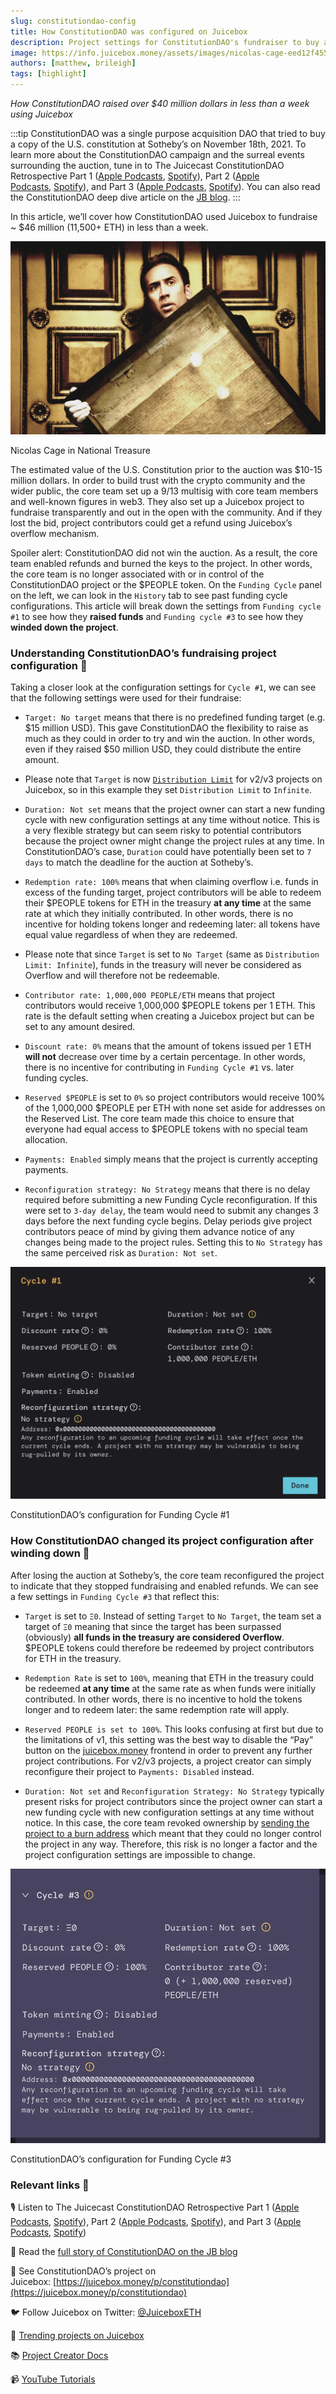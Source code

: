 ```yaml
---
slug: constitutiondao-config
title: How ConstitutionDAO was configured on Juicebox
description: Project settings for ConstitutionDAO's fundraiser to buy an original copy of the U.S. Constitution.
image: https://info.juicebox.money/assets/images/nicolas-cage-eed12f4556a5c950c8d60e432d50d898.webp
authors: [matthew, brileigh]
tags: [highlight]
---
```

*How ConstitutionDAO raised over $40 million dollars in less than a week using Juicebox*

:::tip
ConstitutionDAO was a single purpose acquisition DAO that tried to buy a copy of the U.S. constitution at Sotheby’s on November 18th, 2021. To learn more about the ConstitutionDAO campaign and the surreal events surrounding the auction, tune in to The Juicecast ConstitutionDAO Retrospective Part 1 ([Apple Podcasts](https://podcasts.apple.com/us/podcast/ep-15-constitutiondao-retrospective-pt-1/id1623504302?i=1000586607104), [Spotify](https://open.spotify.com/episode/5Egxvl792OvtYLO6Cw3ADG)), Part 2 ([Apple Podcasts](https://podcasts.apple.com/us/podcast/ep-16-constitutiondao-retrospective-pt-2/id1623504302?i=1000588377648), [Spotify](https://open.spotify.com/episode/4CHE52PyXKInL4QvmdcYgh)), and Part 3 ([Apple Podcasts](https://podcasts.apple.com/us/podcast/ep-17-peopledao-and-the-constitutiondao2-campaign-to/id1623504302?i=1000589496263), [Spotify](https://open.spotify.com/episode/5GkAxq5JC3VIbUwfvAoaNf)). You can also read the ConstitutionDAO deep dive article on the [JB blog](https://info.juicebox.money/blog/2022-12-13-constitutiondao/).
:::

In this article, we’ll cover how ConstitutionDAO used Juicebox to fundraise ~ $46 million (11,500+ ETH) in less than a week. 

![Nicolas Cage in National Treasure](nicolas-cage.webp)

<p class="subtitle">Nicolas Cage in National Treasure</p>

The estimated value of the U.S. Constitution prior to the auction was $10-15 million dollars. In order to build trust with the crypto community and the wider public, the core team set up a 9/13 multisig with core team members and well-known figures in web3. They also set up a Juicebox project to fundraise transparently and out in the open with the community. And if they lost the bid, project contributors could get a refund using Juicebox’s overflow mechanism. 

Spoiler alert: ConstitutionDAO did not win the auction. As a result, the core team enabled refunds and burned the keys to the project. In other words, the core team is no longer associated with or in control of the ConstitutionDAO project or the $PEOPLE token. On the `Funding Cycle` panel on the left, we can look in the `History` tab to see past funding cycle configurations. This article will break down the settings from `Funding cycle #1` to see how they **raised funds** and `Funding cycle #3` to see how they **winded down the project**.

### Understanding ConstitutionDAO’s fundraising project configuration 🔎

Taking a closer look at the configuration settings for `Cycle #1`, we can see that the following settings were used for their fundraise:

- `Target: No target` means that there is no predefined funding target (e.g. $15 million USD). This gave ConstitutionDAO the flexibility to raise as much as they could in order to try and win the auction. In other words, even if they raised $50 million USD, they could distribute the entire amount.

- Please note that `Target` is now [`Distribution Limit`](https://info.juicebox.money/dev/learn/overview#distribution-limit) for v2/v3 projects on Juicebox, so in this example they set `Distribution Limit` to `Infinite`.

- `Duration: Not set` means that the project owner can start a new funding cycle with new configuration settings at any time without notice. This is a very flexible strategy but can seem risky to potential contributors because the project owner might change the project rules at any time. In ConstitutionDAO’s case, `Duration` could have potentially been set to `7 days` to match the deadline for the auction at Sotheby’s.

- `Redemption rate: 100%` means that when claiming overflow i.e. funds in excess of the funding target, project contributors will be able to redeem their $PEOPLE tokens for ETH in the treasury **at any time** at the same rate at which they initially contributed. In other words, there is no incentive for holding tokens longer and redeeming later: all tokens have equal value regardless of when they are redeemed.

- Please note that since `Target` is set to `No Target` (same as `Distribution Limit: Infinite`), funds in the treasury will never be considered as Overflow and will therefore not be redeemable.

- `Contributor rate: 1,000,000 PEOPLE/ETH` means that project contributors would receive 1,000,000 $PEOPLE tokens per 1 ETH. This rate is the default setting when creating a Juicebox project but can be set to any amount desired.

- `Discount rate: 0%` means that the amount of tokens issued per 1 ETH **will not** decrease over time by a certain percentage. In other words, there is no incentive for contributing in `Funding Cycle #1` vs. later funding cycles.

- `Reserved $PEOPLE` is set to `0%` so project contributors would receive 100% of the 1,000,000 $PEOPLE per ETH with none set aside for addresses on the Reserved List. The core team made this choice to ensure that everyone had equal access to $PEOPLE tokens with no special team allocation.

- `Payments: Enabled` simply means that the project is currently accepting payments.

- `Reconfiguration strategy: No Strategy` means that there is no delay required before submitting a new Funding Cycle reconfiguration. If this were set to `3-day delay`, the team would need to submit any changes 3 days before the next funding cycle begins. Delay periods give project contributors peace of mind by giving them advance notice of any changes being made to the project rules. Setting this to `No Strategy` has the same perceived risk as `Duration: Not set`.

![ConstitutionDAO’s configuration for Funding Cycle #1](cycle-1.webp)

<p class="subtitle">ConstitutionDAO’s configuration for Funding Cycle #1</p>

### How ConstitutionDAO changed its project configuration after winding down 🤝

After losing the auction at Sotheby’s, the core team reconfigured the project to indicate that they stopped fundraising and enabled refunds. We can see a few settings in `Funding Cycle #3` that reflect this:

- `Target` is set to `Ξ0`. Instead of setting `Target` to `No Target`, the team set a target of `Ξ0` meaning that since the target has been surpassed (obviously) **all funds in the treasury are considered Overflow**. $PEOPLE tokens could therefore be redeemed by project contributors for ETH in the treasury.

- `Redemption Rate` is set to `100%`, meaning that ETH in the treasury could be redeemed **at any time** at the same rate as when funds were initially contributed. In other words, there is no incentive to hold the tokens longer and to redeem later: the same redemption rate will apply.

- `Reserved PEOPLE is set to 100%`. This looks confusing at first but due to the limitations of v1, this setting was the best way to disable the “Pay” button on the [juicebox.money](http://juicebox.money) frontend in order to prevent any further project contributions. For v2/v3 projects, a project creator can simply reconfigure their project to `Payments: Disabled` instead.

- `Duration: Not set` and `Reconfiguration Strategy: No Strategy` typically present risks for project contributors since the project owner can start a new funding cycle with new configuration settings at any time without notice. In this case, the core team revoked ownership by [sending the project to a burn address](https://etherscan.io/tx/0x466d625525932a6725f61398a4da227c39ac909a77c5844d0bc8a222ee465311) which meant that they could no longer control the project in any way. Therefore, this risk is no longer a factor and the project configuration settings are impossible to change.

![ConstitutionDAO’s configuration for Funding Cycle #3](cycle-3.webp)

<p class="subtitle">ConstitutionDAO’s configuration for Funding Cycle #3</p>

### Relevant links 🔗

🎙️ Listen to The Juicecast ConstitutionDAO Retrospective Part 1 ([Apple Podcasts](https://podcasts.apple.com/us/podcast/ep-15-constitutiondao-retrospective-pt-1/id1623504302?i=1000586607104), [Spotify](https://open.spotify.com/episode/5Egxvl792OvtYLO6Cw3ADG)), Part 2 ([Apple Podcasts](https://podcasts.apple.com/us/podcast/ep-16-constitutiondao-retrospective-pt-2/id1623504302?i=1000588377648), [Spotify](https://open.spotify.com/episode/4CHE52PyXKInL4QvmdcYgh)), and Part 3 ([Apple Podcasts](https://podcasts.apple.com/us/podcast/ep-17-peopledao-and-the-constitutiondao2-campaign-to/id1623504302?i=1000589496263), [Spotify](https://open.spotify.com/episode/5GkAxq5JC3VIbUwfvAoaNf))

📙 Read the [full story of ConstitutionDAO on the JB blog](https://info.juicebox.money/blog/2022-12-13-constitutiondao/)

🧃 See ConstitutionDAO’s project on Juicebox: [https://juicebox.money/p/constitutiondao](https://juicebox.money/p/constitutiondao)

🐦 Follow Juicebox on Twitter: [@JuiceboxETH](https://twitter.com/juiceboxETH)

🚀 [Trending projects on Juicebox](https://juicebox.money/projects)

📚 [Project Creator Docs](https://info.juicebox.money/user/)

📹 [YouTube Tutorials](https://www.youtube.com/c/JuiceboxDAO)
